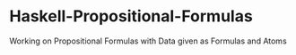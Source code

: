 # Haskell-Propositional-Formulas
Working on Propositional Formulas with Data given as Formulas and Atoms
